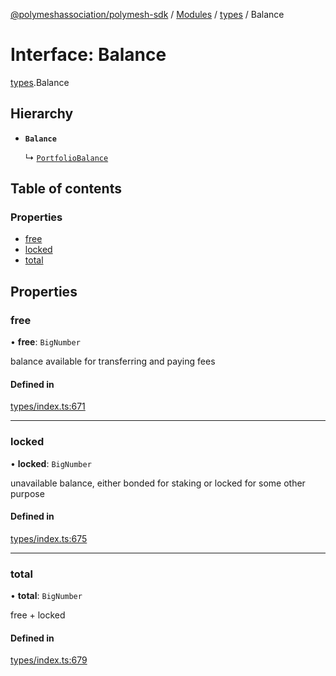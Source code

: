 [@polymeshassociation/polymesh-sdk](../README.md) / [Modules](../modules.md) / [types](../modules/types.md) / Balance

# Interface: Balance

[types](../modules/types.md).Balance

## Hierarchy

- **`Balance`**

  ↳ [`PortfolioBalance`](api_entities_Portfolio_types.PortfolioBalance.md)

## Table of contents

### Properties

- [free](types.Balance.md#free)
- [locked](types.Balance.md#locked)
- [total](types.Balance.md#total)

## Properties

### free

• **free**: `BigNumber`

balance available for transferring and paying fees

#### Defined in

[types/index.ts:671](https://github.com/PolymathNetwork/polymesh-sdk/blob/31dfa0dc/src/types/index.ts#L671)

___

### locked

• **locked**: `BigNumber`

unavailable balance, either bonded for staking or locked for some other purpose

#### Defined in

[types/index.ts:675](https://github.com/PolymathNetwork/polymesh-sdk/blob/31dfa0dc/src/types/index.ts#L675)

___

### total

• **total**: `BigNumber`

free + locked

#### Defined in

[types/index.ts:679](https://github.com/PolymathNetwork/polymesh-sdk/blob/31dfa0dc/src/types/index.ts#L679)
